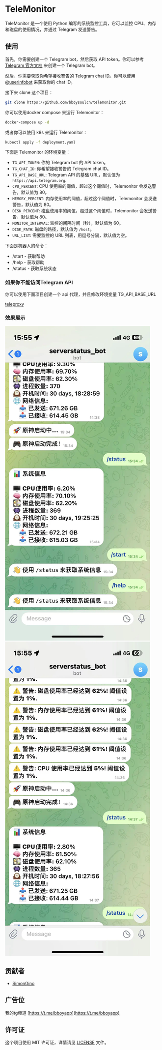 # TeleMonitor

TeleMonitor 是一个使用 Python 编写的系统监控工具，它可以监控 CPU、内存和磁盘的使用情况，并通过 Telegram 发送警告。

## 使用

首先，你需要创建一个 Telegram bot，然后获取 API token。你可以参考 [Telegram 官方文档](https://core.telegram.org/bots/features#botfather) 来创建一个 Telegram bot。

然后，你需要获取你希望接收警告的 Telegram chat ID。你可以使用 [@userinfobot](https://t.me/userinfobot) 来获取你的 chat ID。

接下来 clone 这个项目：

```bash
git clone https://github.com/bboysoulcn/telemonitor.git
```

你可以使用docker compose 来运行 Telemonitor：

```bash
docker-compose up -d
```

或者你可以使用 k8s 来运行 Telemonitor：

```bash
kubectl apply -f deployment.yaml
```

下面是 Telemonitor 的环境变量：

- `TG_API_TOKEN`: 你的 Telegram bot 的 API token。
- `TG_CHAT_ID`: 你希望接收警告的 Telegram chat ID。
- `TG_API_BASE_URL`: Telegram API 的基础 URL，默认值为 `https://api.telegram.org`.
- `CPU_PERCENT`: CPU 使用率的阈值，超过这个阈值时，Telemonitor 会发送警告，默认值为 80。
- `MEMORY_PERCENT`: 内存使用率的阈值，超过这个阈值时，Telemonitor 会发送警告，默认值为 80。
- `DISK_PERCENT`: 磁盘使用率的阈值，超过这个阈值时，Telemonitor 会发送警告，默认值为 80。
- `MONITOR_INTERVAL`: 监控的间隔时间（秒），默认值为 60。
- `DISK_PATH`: 磁盘的路径，默认值为 `/host`。
- `URL_LIST`: 需要监控的 URL 列表，用逗号分隔，默认值为空。

下面是机器人的命令：

- /start - 获取帮助
- /help - 获取帮助
- /status - 获取系统状态

### 如果你不能访问Telegram API

你可以使用下面项目创建一个 api 代理，并且修改环境变量 TG_API_BASE_URL

[teleproxy](https://github.com/bboysoulcn/teleproxy)

### 效果展示

![](./images/img1.webp)
![](./images/img2.webp)

## 贡献者

- [SimonGino](https://github.com/SimonGino)

## 广告位

我的tg频道 [https://t.me/bboyapp](https://t.me/bboyapp)

## 许可证

这个项目使用 MIT 许可证，详情请见 [LICENSE](LICENSE) 文件。
